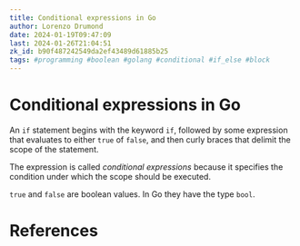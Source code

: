 ```yaml
---
title: Conditional expressions in Go
author: Lorenzo Drumond
date: 2024-01-19T09:47:09
last: 2024-01-26T21:04:51
zk_id: b90f487242549da2ef43489d61885b25
tags: #programming #boolean #golang #conditional #if_else #block
---
```



# Conditional expressions in Go
An `if` statement begins with the keyword `if`, followed by some expression that evaluates to either `true` of `false`, and then curly braces that delimit the scope of the statement.

The expression is called _conditional expressions_ because it specifies the condition under which the scope should be executed.

`true` and `false` are boolean values. In Go they have the type `bool`.

# References
